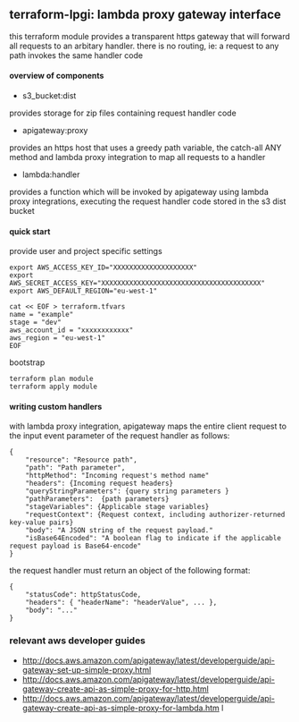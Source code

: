 ## terraform-lpgi: lambda proxy gateway interface

this terraform module provides a transparent https gateway that will forward
all requests to an arbitary handler. there is no routing, ie: a request to any
path invokes the same handler code


#### overview of components

* s3_bucket:dist

provides storage for zip files containing request handler code

* apigateway:proxy

provides an https host that uses a greedy path variable, the catch-all ANY
method and lambda proxy integration to map all requests to a handler

* lambda:handler

provides a function which will be invoked by apigateway using lambda proxy
integrations, executing the request handler code stored in the s3 dist bucket


#### quick start

provide user and project specific settings

```
export AWS_ACCESS_KEY_ID="XXXXXXXXXXXXXXXXXXXX"
export AWS_SECRET_ACCESS_KEY="XXXXXXXXXXXXXXXXXXXXXXXXXXXXXXXXXXXXXXXX"
export AWS_DEFAULT_REGION="eu-west-1"

cat << EOF > terraform.tfvars
name = "example"
stage = "dev"
aws_account_id = "xxxxxxxxxxxx"
aws_region = "eu-west-1"
EOF
```

bootstrap

```
terraform plan module
terraform apply module
```

#### writing custom handlers

with lambda proxy integration, apigateway maps the entire client request to the
input event parameter of the request handler as follows:

```
{
    "resource": "Resource path",
    "path": "Path parameter",
    "httpMethod": "Incoming request's method name"
    "headers": {Incoming request headers}
    "queryStringParameters": {query string parameters }
    "pathParameters":  {path parameters}
    "stageVariables": {Applicable stage variables}
    "requestContext": {Request context, including authorizer-returned key-value pairs}
    "body": "A JSON string of the request payload."
    "isBase64Encoded": "A boolean flag to indicate if the applicable request payload is Base64-encode"
}
```

the request handler must return an object of the following format:

```
{
    "statusCode": httpStatusCode,
    "headers": { "headerName": "headerValue", ... },
    "body": "..."
}
```

### relevant aws developer guides

* http://docs.aws.amazon.com/apigateway/latest/developerguide/api-gateway-set-up-simple-proxy.html
* http://docs.aws.amazon.com/apigateway/latest/developerguide/api-gateway-create-api-as-simple-proxy-for-http.html
* http://docs.aws.amazon.com/apigateway/latest/developerguide/api-gateway-create-api-as-simple-proxy-for-lambda.htm l
